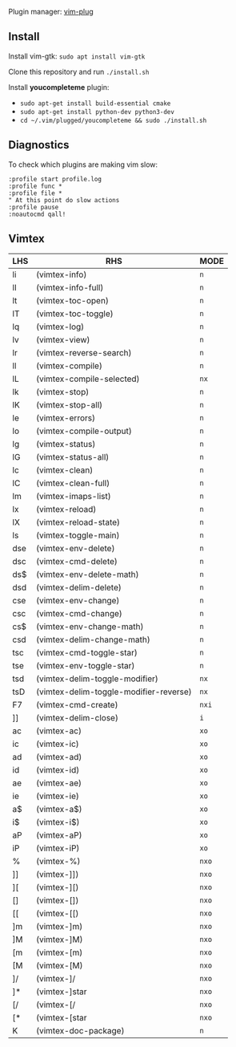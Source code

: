 Plugin manager: [vim-plug](https://github.com/junegunn/vim-plug)
## Install
Install vim-gtk: `sudo apt install vim-gtk`

Clone this repository and run `./install.sh`

Install **youcompleteme** plugin:
- `sudo apt-get install build-essential cmake`
- `sudo apt-get install python-dev python3-dev`
- `cd ~/.vim/plugged/youcompleteme && sudo ./install.sh`
## Diagnostics
To check which plugins are making vim slow:

```
:profile start profile.log
:profile func *
:profile file *
" At this point do slow actions
:profile pause
:noautocmd qall!
```
## Vimtex

| LHS              | RHS                                          | MODE  |
| ---------------- | -------------------------------------------- | ----- |
| <localleader>li  | <plug>(vimtex-info)                          | `n`     |
| <localleader>lI  | <plug>(vimtex-info-full)                     | `n`     |
| <localleader>lt  | <plug>(vimtex-toc-open)                      | `n`     |
| <localleader>lT  | <plug>(vimtex-toc-toggle)                    | `n`     |
| <localleader>lq  | <plug>(vimtex-log)                           | `n`     |
| <localleader>lv  | <plug>(vimtex-view)                          | `n`     |
| <localleader>lr  | <plug>(vimtex-reverse-search)                | `n`     |
| <localleader>ll  | <plug>(vimtex-compile)                       | `n`     |
| <localleader>lL  | <plug>(vimtex-compile-selected)              | `nx`    |
| <localleader>lk  | <plug>(vimtex-stop)                          | `n`     |
| <localleader>lK  | <plug>(vimtex-stop-all)                      | `n`     |
| <localleader>le  | <plug>(vimtex-errors)                        | `n`     |
| <localleader>lo  | <plug>(vimtex-compile-output)                | `n`     |
| <localleader>lg  | <plug>(vimtex-status)                        | `n`     |
| <localleader>lG  | <plug>(vimtex-status-all)                    | `n`     |
| <localleader>lc  | <plug>(vimtex-clean)                         | `n`     |
| <localleader>lC  | <plug>(vimtex-clean-full)                    | `n`     |
| <localleader>lm  | <plug>(vimtex-imaps-list)                    | `n`     |
| <localleader>lx  | <plug>(vimtex-reload)                        | `n`     |
| <localleader>lX  | <plug>(vimtex-reload-state)                  | `n`     |
| <localleader>ls  | <plug>(vimtex-toggle-main)                   | `n`     |
| dse              | <plug>(vimtex-env-delete)                    | `n`     |
| dsc              | <plug>(vimtex-cmd-delete)                    | `n`     |
| ds$              | <plug>(vimtex-env-delete-math)               | `n`     |
| dsd              | <plug>(vimtex-delim-delete)                  | `n`     |
| cse              | <plug>(vimtex-env-change)                    | `n`     |
| csc              | <plug>(vimtex-cmd-change)                    | `n`     |
| cs$              | <plug>(vimtex-env-change-math)               | `n`     |
| csd              | <plug>(vimtex-delim-change-math)             | `n`     |
| tsc              | <plug>(vimtex-cmd-toggle-star)               | `n`     |
| tse              | <plug>(vimtex-env-toggle-star)               | `n`     |
| tsd              | <plug>(vimtex-delim-toggle-modifier)         | `nx`    |
| tsD              | <plug>(vimtex-delim-toggle-modifier-reverse) | `nx`    |
| F7               | <plug>(vimtex-cmd-create)                    | `nxi`   |
| ]]               | <plug>(vimtex-delim-close)                   | `i`     |
| ac               | <plug>(vimtex-ac)                            | `xo`    |
| ic               | <plug>(vimtex-ic)                            | `xo`    |
| ad               | <plug>(vimtex-ad)                            | `xo`    |
| id               | <plug>(vimtex-id)                            | `xo`    |
| ae               | <plug>(vimtex-ae)                            | `xo`    |
| ie               | <plug>(vimtex-ie)                            | `xo`    |
| a$               | <plug>(vimtex-a$)                            | `xo`    |
| i$               | <plug>(vimtex-i$)                            | `xo`    |
| aP               | <plug>(vimtex-aP)                            | `xo`    |
| iP               | <plug>(vimtex-iP)                            | `xo`    |
| %                | <plug>(vimtex-%)                             | `nxo`   |
| ]]               | <plug>(vimtex-]])                            | `nxo`   |
| ][                |<plug>(vimtex-][)                              | `nxo`   |
| []               | <plug>(vimtex-[])                            | `nxo`   |
| [[               | <plug>(vimtex-[[)                            | `nxo`   |
| ]m               | <plug>(vimtex-]m)                            | `nxo`   |
| ]M               | <plug>(vimtex-]M)                            | `nxo`   |
| [m               | <plug>(vimtex-[m)                            | `nxo`   |
| [M               | <plug>(vimtex-[M)                            | `nxo`   |
| ]/               | <plug>(vimtex-]/                             | `nxo`   |
| ]*               | <plug>(vimtex-]star                          | `nxo`   |
| [/               | <plug>(vimtex-[/                             | `nxo`   |
| [*               | <plug>(vimtex-[star                          | `nxo`   |
| K                | <plug>(vimtex-doc-package)                   | `n`     |
